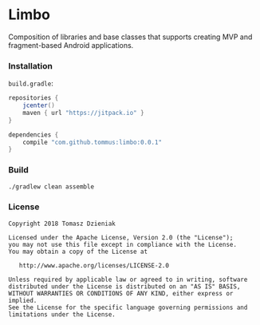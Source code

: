 # Limbo

Composition of libraries and base classes that supports creating MVP and fragment-based Android applications.

### Installation

`build.gradle`:

```gradle
repositories {
    jcenter()
    maven { url "https://jitpack.io" }
}

dependencies {
    compile "com.github.tommus:limbo:0.0.1"
}
```

### Build

```sh
./gradlew clean assemble
```

### License

    Copyright 2018 Tomasz Dzieniak

    Licensed under the Apache License, Version 2.0 (the "License");
    you may not use this file except in compliance with the License.
    You may obtain a copy of the License at

       http://www.apache.org/licenses/LICENSE-2.0

    Unless required by applicable law or agreed to in writing, software
    distributed under the License is distributed on an "AS IS" BASIS,
    WITHOUT WARRANTIES OR CONDITIONS OF ANY KIND, either express or implied.
    See the License for the specific language governing permissions and
    limitations under the License.
